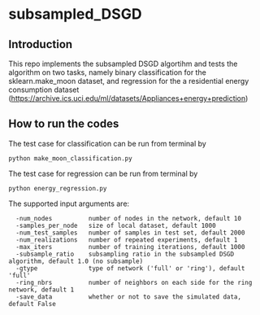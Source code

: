 # subsampled_DSGD
## Introduction
This repo implements the subsampled DSGD algortihm and tests the algorithm on two tasks, namely binary classification for the sklearn.make_moon dataset, and regression for the a residential energy consumption dataset (https://archive.ics.uci.edu/ml/datasets/Appliances+energy+prediction) 

## How to run the codes
The test case for classification can be run from terminal by 
```
python make_moon_classification.py
```
The test case for regression can be run from terminal by
```
python energy_regression.py
```
The supported input arguments are:
```
  -num_nodes          number of nodes in the network, default 10
  -samples_per_node   size of local dataset, default 1000
  -num_test_samples   number of samples in test set, default 2000
  -num_realizations   number of repeated experiments, default 1
  -max_iters          number of training iterations, default 1000
  -subsample_ratio    subsampling ratio in the subsampled DSGD algorithm, default 1.0 (no subsample)
  -gtype              type of network ('full' or 'ring'), default 'full'
  -ring_nbrs          number of neighbors on each side for the ring network, default 1
  -save_data          whether or not to save the simulated data, default False
```
